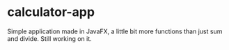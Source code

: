 # calculator-app
Simple application made in JavaFX, a little bit more functions than just sum and divide. Still working on it.
